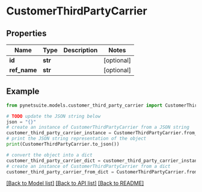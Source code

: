 # CustomerThirdPartyCarrier


## Properties

Name | Type | Description | Notes
------------ | ------------- | ------------- | -------------
**id** | **str** |  | [optional] 
**ref_name** | **str** |  | [optional] 

## Example

```python
from pynetsuite.models.customer_third_party_carrier import CustomerThirdPartyCarrier

# TODO update the JSON string below
json = "{}"
# create an instance of CustomerThirdPartyCarrier from a JSON string
customer_third_party_carrier_instance = CustomerThirdPartyCarrier.from_json(json)
# print the JSON string representation of the object
print(CustomerThirdPartyCarrier.to_json())

# convert the object into a dict
customer_third_party_carrier_dict = customer_third_party_carrier_instance.to_dict()
# create an instance of CustomerThirdPartyCarrier from a dict
customer_third_party_carrier_from_dict = CustomerThirdPartyCarrier.from_dict(customer_third_party_carrier_dict)
```
[[Back to Model list]](../README.md#documentation-for-models) [[Back to API list]](../README.md#documentation-for-api-endpoints) [[Back to README]](../README.md)


